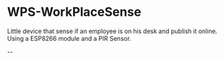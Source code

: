 # WPS-WorkPlaceSense
Little device that sense if an employee is on his desk and publish it online. Using a ESP8266 module and a PIR Sensor. 

--
